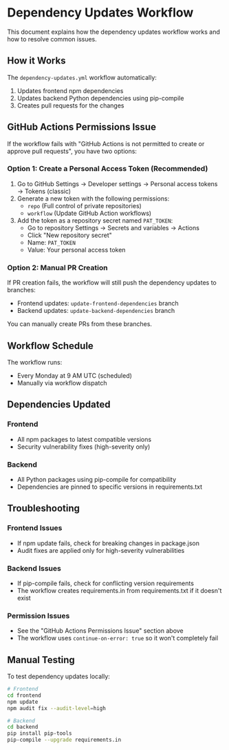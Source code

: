 # Dependency Updates Workflow

This document explains how the dependency updates workflow works and how to resolve common issues.

## How it Works

The `dependency-updates.yml` workflow automatically:
1. Updates frontend npm dependencies 
2. Updates backend Python dependencies using pip-compile
3. Creates pull requests for the changes

## GitHub Actions Permissions Issue

If the workflow fails with "GitHub Actions is not permitted to create or approve pull requests", you have two options:

### Option 1: Create a Personal Access Token (Recommended)

1. Go to GitHub Settings → Developer settings → Personal access tokens → Tokens (classic)
2. Generate a new token with the following permissions:
   - `repo` (Full control of private repositories)
   - `workflow` (Update GitHub Action workflows)
3. Add the token as a repository secret named `PAT_TOKEN`:
   - Go to repository Settings → Secrets and variables → Actions
   - Click "New repository secret"
   - Name: `PAT_TOKEN`
   - Value: Your personal access token

### Option 2: Manual PR Creation

If PR creation fails, the workflow will still push the dependency updates to branches:
- Frontend updates: `update-frontend-dependencies` branch
- Backend updates: `update-backend-dependencies` branch

You can manually create PRs from these branches.

## Workflow Schedule

The workflow runs:
- Every Monday at 9 AM UTC (scheduled)
- Manually via workflow dispatch

## Dependencies Updated

### Frontend
- All npm packages to latest compatible versions
- Security vulnerability fixes (high-severity only)

### Backend  
- All Python packages using pip-compile for compatibility
- Dependencies are pinned to specific versions in requirements.txt

## Troubleshooting

### Frontend Issues
- If npm update fails, check for breaking changes in package.json
- Audit fixes are applied only for high-severity vulnerabilities

### Backend Issues
- If pip-compile fails, check for conflicting version requirements
- The workflow creates requirements.in from requirements.txt if it doesn't exist

### Permission Issues
- See the "GitHub Actions Permissions Issue" section above
- The workflow uses `continue-on-error: true` so it won't completely fail

## Manual Testing

To test dependency updates locally:

```bash
# Frontend
cd frontend
npm update
npm audit fix --audit-level=high

# Backend
cd backend
pip install pip-tools
pip-compile --upgrade requirements.in
```